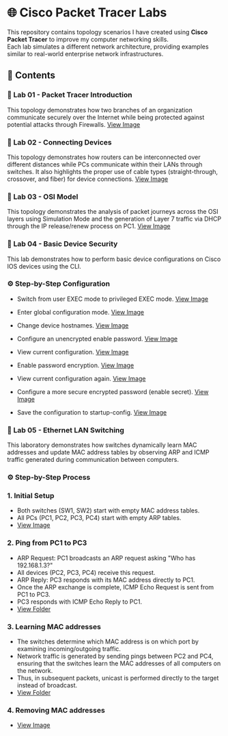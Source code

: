 # 🌐 Cisco Packet Tracer Labs

This repository contains topology scenarios I have created using **Cisco Packet Tracer** to improve my computer networking skills.  
Each lab simulates a different network architecture, providing examples similar to real-world enterprise network infrastructures. 

## 📂 Contents

### 🔹 Lab 01 - Packet Tracer Introduction

This topology demonstrates how two branches of an organization communicate securely over the Internet while being protected against potential attacks through Firewalls.
[View Image](Lab01-Packet-Tracer-Introduction/Lab01-Packet-Tracer-Introduction.png)

### 🔹 Lab 02 - Connecting Devices
This topology demonstrates how routers can be interconnected over different distances while PCs communicate within their LANs through switches. It also highlights the proper use of cable types (straight-through, crossover, and fiber) for device connections.
[View Image](Lab02-Connecting-Devices/Lab02-Connecting-Devices.png)

### 🔹 Lab 03 - OSI Model
This topology demonstrates the analysis of packet journeys across the OSI layers using Simulation Mode and the generation of Layer 7 traffic via DHCP through the IP release/renew process on PC1.
[View Image](Lab03-OSI-Model/Lab03-OSI-Model.png)

### 🔹 Lab 04 - Basic Device Security
This lab demonstrates how to perform basic device configurations on Cisco IOS devices using the CLI.

### ⚙️ Step-by-Step Configuration

- Switch from user EXEC mode to privileged EXEC mode. [View Image](Lab04-Basic-Device-Security/images/user-exec-to-privileged-exec.png)

- Enter global configuration mode. [View Image](Lab04-Basic-Device-Security/images/global-configuration-mode.png)

- Change device hostnames. [View Image](Lab04-Basic-Device-Security/images/change-hostname.png)

- Configure an unencrypted enable password. [View Image](Lab04-Basic-Device-Security/images/add-password-for-privileged-mode.png)

- View current configuration. [View Image](Lab04-Basic-Device-Security/images/show-running-config.png)

- Enable password encryption. [View Image](Lab04-Basic-Device-Security/images/password-encryption.png)

- View current configuration again. [View Image](Lab04-Basic-Device-Security/images/password-encryption-show-running.png)

- Configure a more secure encrypted password (enable secret). [View Image](Lab04-Basic-Device-Security/images/enable-secret.png)

- Save the configuration to startup-config. [View Image](Lab04-Basic-Device-Security/images/save-configuration.png)

### 🔹 Lab 05 - Ethernet LAN Switching
This laboratory demonstrates how switches dynamically learn MAC addresses and update MAC address tables by observing ARP and ICMP traffic generated during communication between computers.

### ⚙️ Step-by-Step Process

### 1. Initial Setup
- Both switches (SW1, SW2) start with empty MAC address tables.
- All PCs (PC1, PC2, PC3, PC4) start with empty ARP tables.
- [View Image](Lab05-Ethernet-LAN-Switching/images/initial-topology.png)

### 2. Ping from PC1 to PC3
- ARP Request: PC1 broadcasts an ARP request asking "Who has 192.168.1.3?"
- All devices (PC2, PC3, PC4) receive this request.
- ARP Reply: PC3 responds with its MAC address directly to PC1.
- Once the ARP exchange is complete, ICMP Echo Request is sent from PC1 to PC3.
- PC3 responds with ICMP Echo Reply to PC1.
- [View Folder](Lab05-Ethernet-LAN-Switching/images/ping-from-PC1-to-PC3/)

### 3. Learning MAC addresses
- The switches determine which MAC address is on which port by examining incoming/outgoing traffic.
- Network traffic is generated by sending pings between PC2 and PC4, ensuring that the switches learn the MAC addresses of all computers on the network.
- Thus, in subsequent packets, unicast is performed directly to the target instead of broadcast.
- [View Folder](Lab05-Ethernet-LAN-Switching/images/ping-from-PC2-to-PC4-and-show-mac-address/)

### 4. Removing MAC addresses
- [View Image](Lab05-Ethernet-LAN-Switching/images/clear-mac-address.png)







